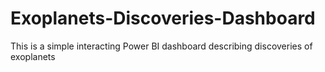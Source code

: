 # Exoplanets-Discoveries-Dashboard
This is a simple interacting Power BI dashboard describing discoveries of exoplanets 
